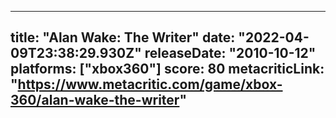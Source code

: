 
---
title: "Alan Wake: The Writer"
date: "2022-04-09T23:38:29.930Z"
releaseDate: "2010-10-12"
platforms: ["xbox360"]
score: 80
metacriticLink: "https://www.metacritic.com/game/xbox-360/alan-wake-the-writer"
---
